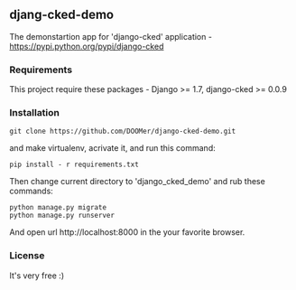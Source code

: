 ## djang-cked-demo

The demonstartion app for 'django-cked' application - https://pypi.python.org/pypi/django-cked

### Requirements

This project require these packages - Django >= 1.7, django-cked >= 0.0.9

### Installation

    git clone https://github.com/DOOMer/django-cked-demo.git
    
and make virtualenv, acrivate it, and run this command:

    pip install - r requirements.txt

Then change current directory to 'django_cked_demo' and rub these commands:
    
    python manage.py migrate
    python manage.py runserver
    
And open url http://localhost:8000 in the your favorite browser.

### License

It's very free :)